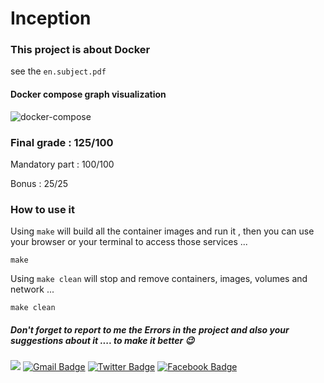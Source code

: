 # Inception
### This project is about Docker
   see the ``en.subject.pdf``
#### Docker compose graph visualization
![docker-compose](https://user-images.githubusercontent.com/94039533/218256577-97e09128-291c-4eb9-aeaa-55611d16deb8.png)
### Final grade : 125/100

Mandatory part : 100/100

Bonus : 25/25

### How to use it
Using ``make`` will build all the container images and run it , then you can use your browser or your terminal to access those services ...
```
make
```
Using ```make clean``` will stop and remove containers, images, volumes and network ...
```
make clean
```

##### Don't forget to report to me the Errors in the project and also your suggestions about it .... to make it better 😉
<a href="https://github.com/C0M-M4ND0" target="_blank"><img src="https://img.shields.io/badge/github-000000?style=flat-square&logo=Github&logoColor=white"/></a>
[![Gmail Badge](https://img.shields.io/badge/-Gmail-d14836?style=flat-square&logo=Gmail&logoColor=white&link=mailto:omarabdelhadi1337@gmail.com)](mailto:omarabdelhadi1337@gmail.com)
[![Twitter Badge](https://img.shields.io/badge/-Twitter-1c89f0?style=flat-square&logo=twitter&logoColor=white&link=https://twitter.com/C0M_M4ND0/)](https://twitter.com/C0M_M4ND0/) 
[![Facebook Badge](https://img.shields.io/badge/-Facebook-1c89f0?style=flat-square&logo=facebook&logoColor=white&link=https://www.facebook.com/profile.php?id=100086280574052)](https://www.facebook.com/profile.php?id=100086280574052)
